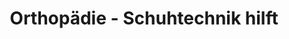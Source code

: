 ---
title: "Orthopädie - Schuhtechnik hilft"
url: /kamenz/orthopaedie-schuhtechnik-hilft/
shop: Schuhe
---